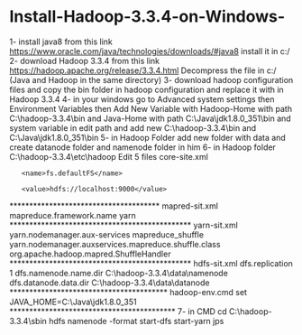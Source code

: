 # Install-Hadoop-3.3.4-on-Windows-
1- install java8 from this link 
https://www.oracle.com/java/technologies/downloads/#java8
install it in c:/ 
2- download Hadoop 3.3.4 from this link 
https://hadoop.apache.org/release/3.3.4.html
Decompress the file in c:/ 
(Java and Hadoop in the same directory)
3- download hadoop configuration files and copy the bin folder in hadoop configuration and replace it with in Hadoop 3.3.4
4- in your windows go to Advanced system settings then Environment Variables then  Add New Variable with Hadoop-Home with path C:\hadoop-3.3.4\bin and Java-Home with path C:\Java\jdk1.8.0_351\bin and system variable in edit path and add new C:\hadoop-3.3.4\bin and C:\Java\jdk1.8.0_351\bin
5- in Hadoop Folder add new folder with data and create datanode folder and namenode folder in him
6- in Hadoop folder C:\hadoop-3.3.4\etc\hadoop
Edit 5 files
core-site.xml
<configuration>
<property>

       <name>fs.defaultFS</name>

       <value>hdfs://localhost:9000</value>

   </property>
</configuration>
**************************************
mapred-sit.xml
<configuration>
<property>
        <name>mapreduce.framework.name</name>
        <value>yarn</value>
    </property>
</configuration>
**********************************************
yarn-sit.xml
<configuration>

<property>
        <name>yarn.nodemanager.aux-services</name>
        <value>mapreduce_shuffle</value>
    </property>
    <property>
        <name>yarn.nodemanager.auxservices.mapreduce.shuffle.class</name>
        <value>org.apache.hadoop.mapred.ShuffleHandler</value>
    </property>
    <!-- <property>
        <name>yarn.nodemanager.env-whitelist</name>
        <value>JAVA_HOME,HADOOP_COMMON_HOME,HADOOP_HDFS_HOME,HADOOP_CONF_DIR,CLASSPATH_PREPEND_DISTCACHE,HADOOP_YARN_HOME,HADOOP_MAPRED_HOME</value>
    </property> -->

</configuration>
**********************************************
hdfs-sit.xml
<configuration>
<property>
     <name>dfs.replication</name>
     <value>1</value>
   </property>
   <property>
     <name>dfs.namenode.name.dir</name>
     <value>C:\hadoop-3.3.4\data\namenode</value>
   </property>
   <property>
     <name>dfs.datanode.data.dir</name>
     <value>C:\hadoop-3.3.4\data\datanode</value>
   </property>
</configuration>
****************************************
hadoop-env.cmd
set JAVA_HOME=C:\Java\jdk1.8.0_351
******************************************
7- in CMD 
cd C:\hadoop-3.3.4\sbin
hdfs namenode -format
start-dfs
start-yarn
jps

